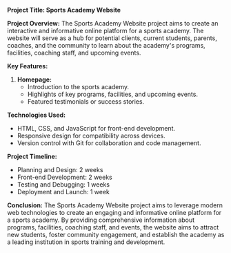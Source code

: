 

**Project Title: Sports Academy Website**

**Project Overview:**
The Sports Academy Website project aims to create an interactive and informative online platform for a sports academy. The website will serve as a hub for potential clients, current students, parents, coaches, and the community to learn about the academy's programs, facilities, coaching staff, and upcoming events.

**Key Features:**

1. **Homepage:**
   - Introduction to the sports academy.
   - Highlights of key programs, facilities, and upcoming events.
   - Featured testimonials or success stories.



**Technologies Used:**
- HTML, CSS, and JavaScript for front-end development.
- Responsive design for compatibility across devices.
- Version control with Git for collaboration and code management.


**Project Timeline:**
- Planning and Design: 2 weeks
- Front-end Development: 2 weeks
- Testing and Debugging: 1 weeks
- Deployment and Launch: 1 week

**Conclusion:**
The Sports Academy Website project aims to leverage modern web technologies to create an engaging and informative online platform for a sports academy. By providing comprehensive information about programs, facilities, coaching staff, and events, the website aims to attract new students, foster community engagement, and establish the academy as a leading institution in sports training and development.
